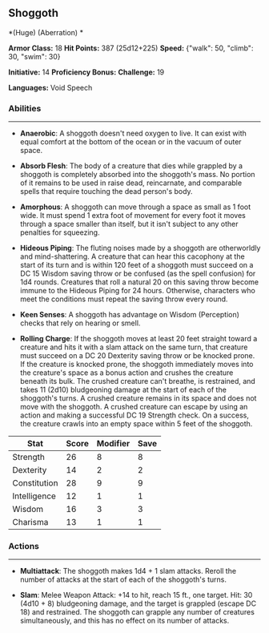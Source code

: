 ## Shoggoth
*(Huge) (Aberration) *

**Armor Class:** 18
**Hit Points:** 387 (25d12+225)
**Speed:** {"walk": 50, "climb": 30, "swim": 30}

**Initiative:** 14
**Proficiency Bonus:**
**Challenge:** 19

**Languages:** Void Speech

### Abilities
 --- 
- **Anaerobic**: A shoggoth doesn't need oxygen to live. It can exist with equal comfort at the bottom of the ocean or in the vacuum of outer space.

- **Absorb Flesh**: The body of a creature that dies while grappled by a shoggoth is completely absorbed into the shoggoth's mass. No portion of it remains to be used in raise dead, reincarnate, and comparable spells that require touching the dead person's body.

- **Amorphous**: A shoggoth can move through a space as small as 1 foot wide. It must spend 1 extra foot of movement for every foot it moves through a space smaller than itself, but it isn't subject to any other penalties for squeezing.

- **Hideous Piping**: The fluting noises made by a shoggoth are otherworldly and mind-shattering. A creature that can hear this cacophony at the start of its turn and is within 120 feet of a shoggoth must succeed on a DC 15 Wisdom saving throw or be confused (as the spell confusion) for 1d4 rounds. Creatures that roll a natural 20 on this saving throw become immune to the Hideous Piping for 24 hours. Otherwise, characters who meet the conditions must repeat the saving throw every round.

- **Keen Senses**: A shoggoth has advantage on Wisdom (Perception) checks that rely on hearing or smell.

- **Rolling Charge**: If the shoggoth moves at least 20 feet straight toward a creature and hits it with a slam attack on the same turn, that creature must succeed on a DC 20 Dexterity saving throw or be knocked prone. If the creature is knocked prone, the shoggoth immediately moves into the creature's space as a bonus action and crushes the creature beneath its bulk. The crushed creature can't breathe, is restrained, and takes 11 (2d10) bludgeoning damage at the start of each of the shoggoth's turns. A crushed creature remains in its space and does not move with the shoggoth. A crushed creature can escape by using an action and making a successful DC 19 Strength check. On a success, the creature crawls into an empty space within 5 feet of the shoggoth.



| Stat | Score | Modifier | Save |
| ---- | ---- | ---- | ---- |
| Strength | 26 | 8 | 8 |
| Dexterity | 14 | 2 | 2 |
| Constitution | 28 | 9 | 9 |
| Intelligence | 12 | 1 | 1 |
| Wisdom | 16 | 3 | 3 |
| Charisma | 13 | 1 | 1 |

### Actions
 --- 
- **Multiattack**: The shoggoth makes 1d4 + 1 slam attacks. Reroll the number of attacks at the start of each of the shoggoth's turns.

- **Slam**: Melee Weapon Attack: +14 to hit, reach 15 ft., one target. Hit: 30 (4d10 + 8) bludgeoning damage, and the target is grappled (escape DC 18) and restrained. The shoggoth can grapple any number of creatures simultaneously, and this has no effect on its number of attacks.

